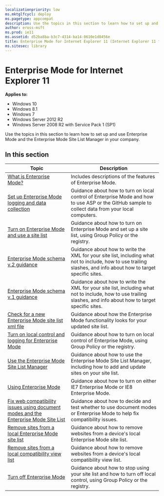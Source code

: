 ```yaml
---
localizationpriority: low
ms.mktglfcycl: deploy
ms.pagetype: appcompat
description: Use the topics in this section to learn how to set up and use Enterprise Mode and the Enterprise Mode Site List Manager in your company.
author: eross-msft
ms.prod: ie11
ms.assetid: d52ba8ba-b3c7-4314-ba14-0610e1d8456e
title: Enterprise Mode for Internet Explorer 11 (Internet Explorer 11 for IT Pros)
ms.sitesec: library
---
```



# Enterprise Mode for Internet Explorer 11

**Applies to:**

-   Windows 10
-   Windows 8.1
-   Windows 7
-   Windows Server 2012 R2
-   Windows Server 2008 R2 with Service Pack 1 (SP1)

Use the topics in this section to learn how to set up and use Enterprise Mode and the Enterprise Mode Site List Manager in your company.

## In this section
|Topic                                                          |Description                                                                        |
|---------------------------------------------------------------|-----------------------------------------------------------------------------------|
|[What is Enterprise Mode?](what-is-enterprise-mode.md)         |Includes descriptions of the features of Enterprise Mode.                          |
|[Set up Enterprise Mode logging and data collection](set-up-enterprise-mode-logging-and-data-collection.md) |Guidance about how to turn on local control of Enterprise Mode and how to use ASP or the GitHub sample to collect data from your local computers. |
|[Turn on Enterprise Mode and use a site list](turn-on-enterprise-mode-and-use-a-site-list.md) |Guidance about how to turn on Enterprise Mode and set up a site list, using Group Policy or the registry. |
|[Enterprise Mode schema v.2 guidance](enterprise-mode-schema-version-2-guidance.md) |Guidance about how to write the XML for your site list, including what not to include, how to use trailing slashes, and info about how to target specific sites. |
|[Enterprise Mode schema v.1 guidance](enterprise-mode-schema-version-1-guidance.md) |Guidance about how to write the XML for your site list, including what not to include, how to use trailing slashes, and info about how to target specific sites. |
|[Check for a new Enterprise Mode site list xml file](check-for-new-enterprise-mode-site-list-xml-file.md) |Guidance about how the Enterprise Mode functionality looks for your updated site list. |
|[Turn on local control and logging for Enterprise Mode](turn-on-local-control-and-logging-for-enterprise-mode.md) |Guidance about how to turn on local control of Enterprise Mode, using Group Policy or the registry.|
|[Use the Enterprise Mode Site List Manager](use-the-enterprise-mode-site-list-manager.md) |Guidance about how to use the Enterprise Mode Site List Manager, including how to add and update sites on your site list. |
|[Using Enterprise Mode](using-enterprise-mode.md)                           |Guidance about how to turn on either IE7 Enterprise Mode or IE8 Enterprise Mode.    |
|[Fix web compatibility issues using document modes and the Enterprise Mode Site List](fix-compat-issues-with-doc-modes-and-enterprise-mode-site-list.md) |Guidance about how to decide and test whether to use document modes or Enterprise Mode to help fix compatibility issues. |
|[Remove sites from a local Enterprise Mode site list](remove-sites-from-a-local-enterprise-mode-site-list.md) |Guidance about how to remove websites from a device's local Enterprise Mode site list. |
|[Remove sites from a local compatibility view list](remove-sites-from-a-local-compatibililty-view-list.md) |Guidance about how to remove websites from a device's local compatibility view list. |
|[Turn off Enterprise Mode](turn-off-enterprise-mode.md)                     |Guidance about how to stop using your site list and how to turn off local control, using Group Policy or the registry. |
 

 

 



